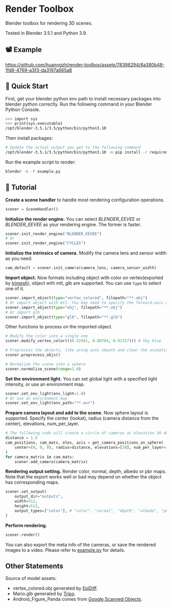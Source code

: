 # Render Toolbox
Blender toolbox for rendering 3D scenes.

Tested in Blender 3.5.1 and Python 3.9.

## 📽️ Example

https://github.com/huanngzh/render-toolbox/assets/78398294/6a380b48-1fd8-4769-a3f3-da3197a665a8

## 🔨 Quick Start
First, get your blender python env path to install necessary packages into blender python correctly. Run the following command in your Blender Python Console.
```Bash
>>> import sys
>>> print(sys.executable)
/opt/blender-3.5.1/3.5/python/bin/python3.10
```

Then install packages:
```Bash
# Update the actual output you get to the following command 
/opt/blender-3.5.1/3.5/python/bin/python3.10 -m pip install -r requirements.txt
```

Run the example script to render:
```Bash
blender -b -P example.py
```

## 📖 Tutorial

**Create a scene handler** to handle most rendering configuration operations.
```Python
scener = SceneHandler()
```

**Initialize the render engine.**
You can select *BLENDER_EEVEE* or *BLENDER_EEVEE* as your rendering engine. The former is faster.
```Python
scener.init_render_engine("BLENDER_EEVEE")
# Or
scener.init_render_engine("CYCLES")
```

**Initialize the intrinsics of camera.**
Modify the camera lens and sensor width as you need.
```Python
cam_default = scener.init_camera(camera_lens, camera_sensor_width)
```

**Import object.**
Now formats including object with color on vertex(exported by [trimesh](https://github.com/mikedh/trimesh)), object with mtl, glb are supported. You can use `type` to select one of it.
```Python
scener.import_object(type="vertex_colored", filepath="**.obj")
# Or import object with mtl. You may need to specify the forward-axis and up-axis, with "Y" and "Z" are default values.
scener.import_object(type="obj", filepath="**.obj")
# Or import glb
scener.import_object(type="glb", filepath="**.glb")
```

Other functions to process on the imported object.
```Python
# Modify the color into a single one
scener.modify_vertex_color(((0.52941, 0.80784, 0.92157))) # Sky blue

# Preprocess the objects, like using auto smooth and clear the animation
scener.preprocess_objs()

# Normalize the scene into a sphere
scener.normalize_scene(range=1.0)
```

**Set the environment light.**
You can set global light with a specified light intensity, or use an environment map.
```Python
scener.set_env_light(env_light=1.0)
# Or use an environment map
scener.set_env_light(env_path="**.exr")
```

**Prepare camera layout and add to the scene.**
Now sphere layout is supported. Specify the center (lookat), radius (camera distance from the center), elevations, num_per_layer.
```Python
# The following code will create a circle of cameras at elevation 30 above the object.
distance = 1.5
cam_positions, cam_mats, eles, azis = get_camera_positions_on_sphere(
    center=(0, 0, 0), radius=distance, elevations=[30], num_per_layer=120
)
for camera_matrix in cam_mats:
    scener.add_camera(camera_matrix)
```

**Rendering output setting.**
Render color, normal, depth, albedo or pbr maps. Note that the export works well or bad may depend on whether the object has corresponding maps.
```Python
scener.set_output(
    output_dir="outputs",
    width=512,
    height=512,
    output_types=["color"], # "color", "normal", "depth", "albedo", "pbr"
)
```

**Perform rendering.**
```Python
scener.render()
```

You can also export the meta info of the cameras, or save the rendered images to a video. Please refer to [example.py](example.py) for details.

## Other Statements
Source of model assets:
- vertex_colored.obj generated by [EpiDiff](https://huanngzh.github.io/EpiDiff/).
- Mario.glb generated by [Tripo](https://www.tripo3d.ai/).
- Android_Figure_Panda comes from [Google Scanned Objects](https://app.gazebosim.org/GoogleResearch/fuel/collections/Scanned%20Objects%20by%20Google%20Research).
